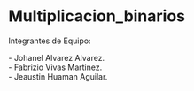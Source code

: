 # Multiplicacion_binarios

Integrantes de Equipo: 

<p> - Johanel Alvarez Alvarez.  <br> - Fabrizio Vivas Martinez.  <br> - Jeaustin Huaman Aguilar.
  
  
  
  
  
  
  
  


